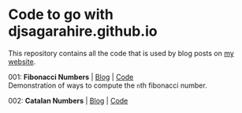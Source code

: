 # Code to go with djsagarahire.github.io

This repository contains all the code that is used by blog posts on [my website](http://djsagarahire.github.io/).

001: **Fibonacci Numbers** | [Blog](http://djsagarahire.github.io/posts/fibonacci-numbers.html) | [Code](https://github.com/DJSagarAhire/blog-code/tree/master/001)  
Demonstration of ways to compute the `n`th fibonacci number.

002: **Catalan Numbers** | [Blog](http://djsagarahire.github.io/posts/catalan-numbers.html) | [Code](https://github.com/DJSagarAhire/blog-code/tree/master/002)
